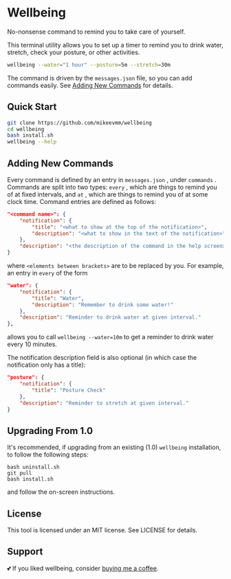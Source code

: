 # Wellbeing

No-nonsense command to remind you to take care of yourself.

This terminal utility allows you to set up a timer to remind
you to drink water, stretch, check your posture, or other activities.

``` bash
wellbeing --water="1 hour" --posture=5m --stretch=30m
```

The command is driven by the `messages.json` file, so you can add
commands easily. See [Adding New Commands](#adding-new-commands) for
details.

## Quick Start

``` bash
git clone https://github.com/mikeevmm/wellbeing
cd wellbeing
bash install.sh
wellbeing --help
```

## Adding New Commands

Every command is defined by an entry in `messages.json` , under `commands` .
Commands are split into two types: `every` , which are things to remind you of
at fixed intervals, and `at` , which are things to remind you of at some clock time.
Command entries are defined as follows:

``` json
"<command name>": {
    "notification": {
        "title": "<what to show at the top of the notification>",
        "description": "<what to show in the text of the notification>"
    },
    "description": "<the description of the command in the help screen>"
}
```

where `<elements between brackets>` are to be replaced by you.
For example, an entry in `every` of the form

``` json
"water": {
    "notification": {
        "title": "Water",
        "description": "Remember to drink some water!"
    },
    "description": "Reminder to drink water at given interval."
},
```

allows you to call `wellbeing --water=10m` to get a reminder to drink water every 10 minutes.

The notification description field is also optional (in which case the notification only has
a title):

``` json
"posture": {
    "notification": {
        "title": "Posture Check"
    },
    "description": "Reminder to stretch at given interval."
}
```

## Upgrading From 1.0

It's recommended, if upgrading from an existing (1.0) `wellbeing` installation, 
to follow the following steps:

``` shell
bash uninstall.sh
git pull
bash install.sh
```

and follow the on-screen instructions.

## License

This tool is licensed under an MIT license.
See LICENSE for details.

## Support

💕 If you liked wellbeing, consider [buying me a coffee](https://www.paypal.me/miguelmurca/2.50).

